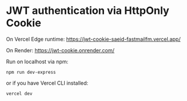 # JWT authentication via HttpOnly Cookie

On Vercel Edge runtime:
https://jwt-cookie-saeid-fastmailfm.vercel.app/

On Render:
https://jwt-cookie.onrender.com/

Run on localhost via npm:
````
npm run dev-express
````

or if you have Vercel CLI installed:
````
vercel dev
````



